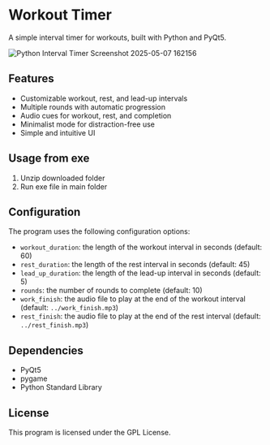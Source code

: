 # Workout Timer

A simple interval timer for workouts, built with Python and PyQt5.

![Python Interval Timer Screenshot 2025-05-07 162156](https://github.com/user-attachments/assets/ef521808-0fbc-4566-bedb-cd40554b20c6)

## Features

- Customizable workout, rest, and lead-up intervals
- Multiple rounds with automatic progression
- Audio cues for workout, rest, and completion
- Minimalist mode for distraction-free use
- Simple and intuitive UI

## Usage from exe

1.  Unzip downloaded folder
2.  Run exe file in main folder

## Configuration

The program uses the following configuration options:

* `workout_duration`: the length of the workout interval in seconds (default: 60)
* `rest_duration`: the length of the rest interval in seconds (default: 45)
* `lead_up_duration`: the length of the lead-up interval in seconds (default: 5)
* `rounds`: the number of rounds to complete (default: 10)
* `work_finish`: the audio file to play at the end of the workout interval (default: `../work_finish.mp3`)
* `rest_finish`: the audio file to play at the end of the rest interval (default: `../rest_finish.mp3`)

## Dependencies

* PyQt5
* pygame
* Python Standard Library

## License

This program is licensed under the GPL License.
